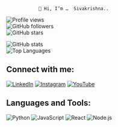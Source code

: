                 👋 Hi, I’m …  Sivakrishna..

 ![Profile views](https://komarev.com/ghpvc/?username=YOURUSERNAME&color=blue)  
![GitHub followers](https://img.shields.io/github/followers/YOURUSERNAME?label=Followers&style=social)  
![GitHub stars](https://img.shields.io/github/stars/YOURUSERNAME?label=Stars&style=social)  
  
![GitHub stats](https://github-readme-stats.vercel.app/api?username=YOURUSERNAME&show_icons=true&theme=radical)  
![Top Languages](https://github-readme-stats.vercel.app/api/top-langs/?username=YOURUSERNAME&layout=compact&theme=radical)  

## Connect with me:
[![LinkedIn](https://img.shields.io/badge/LinkedIn-blue?logo=linkedin&logoColor=white)](https://in.linkedin.com/in/sivakrishna-p-agasa)
[![Instagram](https://img.shields.io/badge/Instagram-pink?logo=instagram&logoColor=white)](https://www.instagram.com/siva_5krishna?utm_source=qr&igsh=MWI2dXlwOTkzMnpocQ==)
[![YouTube](https://img.shields.io/badge/YouTube-red?logo=youtube&logoColor=white)](www.youtube.com/@HiddenRealms56)

## Languages and Tools:
![Python](https://img.shields.io/badge/Python-3776AB?style=for-the-badge&logo=python&logoColor=white)
![JavaScript](https://img.shields.io/badge/JavaScript-323330?style=for-the-badge&logo=javascript&logoColor=F7DF1E)
![React](https://img.shields.io/badge/React-20232A?style=for-the-badge&logo=react&logoColor=61DAFB)
![Node.js](https://img.shields.io/badge/Node.js-43853D?style=for-the-badge&logo=node-dot-js&logoColor=white)
